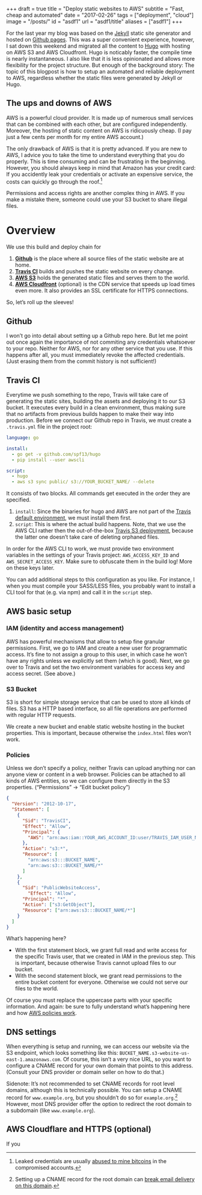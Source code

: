 +++
draft = true
title = "Deploy static websites to AWS"
subtitle = "Fast, cheap and automated"
date = "2017-02-26"
tags = ["deployment", "cloud"]
image = "/posts/"
id = "asdf1"
url = "asdf1/title"
aliases = ["asdf1"]
+++

For the last year my blog was based on the [Jekyll](https://jekyllrb.com/) static site generator and hosted on [Github pages](https://help.github.com/articles/using-jekyll-as-a-static-site-generator-with-github-pages/). This was a super convenient experience, however, I sat down this weekend and migrated all the content to [Hugo](https://gohugo.io) with hosting on AWS S3 and AWS Cloudfront. Hugo is noticably faster, the compile time is nearly instantaneous. I also like that it is less opinionated and allows more flexibility for the project structure. But enough of the background story: The topic of this blogpost is how to setup an automated and reliable deployment to AWS, regardless whether the static files were generated by Jekyll or Hugo.

## The ups and downs of AWS
AWS is a powerful cloud provider. It is made up of numerous small services that can be combined with each other, but are configured independently. Moreover, the hosting of static content on AWS is ridicuously cheap. (I pay just a few cents per month for my entire AWS account.)

The only drawback of AWS is that it is pretty advanced. If you are new to AWS, I advice you to take the time to understand everything that you do properly. This is time consuming and can be frustrating in the beginning. However, you should always keep in mind that Amazon has your credit card: If you accidently leak your credentials or activate an expensive service, the costs can quickly go through the roof.[^1]

Permissions and access rights are another complex thing in AWS. If you make a mistake there, someone could use your S3 bucket to share illegal files.


# Overview

We use this build and deploy chain for 

1. [**Github**](https://github.com) is the place where all source files of the static website are at home.
2. [**Travis CI**](https://travis-ci.org) builds and pushes the static website on every change.
3. [**AWS S3**](https://aws.amazon.com/s3/) holds the generated static files and serves them to the world.
4. [**AWS Cloudfront**](https://aws.amazon.com/cloudfront/) (optional) is the CDN service that speeds up load times even more. It also provides an SSL certificate for HTTPS connections.

So, let’s roll up the sleeves!

## Github

I won’t go into detail about setting up a Github repo here. But let me point out once again the importance of not commiting any credentials whatsoever to your repo. Neither for AWS, nor for any other service that you use. If this happens after all, you must immediately revoke the affected credentials. (Just erasing them from the commit history is not sufficient!)

## Travis CI

Everytime we push something to the repo, Travis will take care of generating the static sites, building the assets and deploying it to our S3 bucket. It executes every build in a clean environment, thus making sure that no artifacts from previous builds happen to make their way into production. Before we connect our Github repo in Travis, we must create a `.travis.yml` file in the project root:

```YAML
language: go

install:
  - go get -v github.com/spf13/hugo
  - pip install --user awscli

script:
  - hugo
  - aws s3 sync public/ s3://YOUR_BUCKET_NAME/ --delete
```

It consists of two blocks. All commands get executed in the order they are specified.

1. `install`: Since the binaries for hugo and AWS are not part of the [Travis default environment](https://docs.travis-ci.com/user/ci-environment/), we must install them first.
2. `script`: This is where the actual build happens. Note, that we use the AWS CLI rather then the out-of-the-box [Travis S3 deployment](https://docs.travis-ci.com/user/deployment/s3/), because the latter one doesn’t take care of deleting orphaned files.

In order for the AWS CLI to work, we must provide two environment variables in the settings of your Travis project: `AWS_ACCESS_KEY_ID` and `AWS_SECRET_ACCESS_KEY`. Make sure to obfuscate them in the build log! More on these keys later.

You can add additional steps to this configuration as you like. For instance, I when you must compile your SASS/LESS files, you probably want to install a CLI tool for that (e.g. via npm) and call it in the `script` step.

## AWS basic setup

### IAM (identity and access management)

AWS has powerful mechanisms that allow to setup fine granular permissions. First, we go to IAM and create a new user for programmatic access. It’s fine to not assign a group to this user, in which case he won’t have any rights unless we explicitly set them (which is good). Next, we go over to Travis and set the two environment variables for access key and access secret. (See above.)

### S3 Bucket

S3 is short for simple storage service that can be used to store all kinds of files. S3 has a HTTP based interface, so all file operations are performed with regular HTTP requests.

We create a new bucket and enable static website hosting in the bucket properties. This is important, because otherwise the `index.html` files won’t work.

### Policies

Unless we don’t specify a policy, neither Travis can upload anything nor can anyone view or content in a web browser. Policies can be attached to all kinds of AWS entities, so we can configure them directly in the S3 properties. (“Permissions” → “Edit bucket policy”)

```JSON
{
  "Version": "2012-10-17",
  "Statement": [
    {
      "Sid": "TravisCI",
      "Effect": "Allow",
      "Principal": {
        "AWS": "arn:aws:iam::YOUR_AWS_ACCOUNT_ID:user/TRAVIS_IAM_USER_NAME"
      },
      "Action": "s3:*",
      "Resource": [
        "arn:aws:s3:::BUCKET_NAME",
        "arn:aws:s3:::BUCKET_NAME/*"
      ]
    },
    {
      "Sid": "PublicWebsiteAccess",
        "Effect": "Allow",
      "Principal": "*",
      "Action": ["s3:GetObject"],
      "Resource": ["arn:aws:s3:::BUCKET_NAME/*"]
    }
  ]
}
```

What’s happening here?

- With the first statement block, we grant full read and write access for the specific Travis user, that we created in IAM in the previous step. This is important, because otherwise Travis cannot upload files to our bucket.
- With the second statement block, we grant read permissions to the entire bucket content for everyone. Otherwise we could not serve our files to the world.

Of course you must replace the uppercase parts with your specific information. And again: be sure to fully understand what’s happening here and how [AWS policies work](http://docs.aws.amazon.com/IAM/latest/UserGuide/access_policies.html).

## DNS settings

When everything is setup and running, we can access our website via the S3 endpoint, which looks something like this: `BUCKET_NAME.s3-website-us-east-1.amazonaws.com`. Of course, this isn’t a very nice URL, so you want to configure a CNAME record for your own domain that points to this address. (Consult your DNS provider or domain seller on how to do that.)

Sidenote: It’s not recommended to set CNAME records for root level domains, although this is technically possible. You can setup a CNAME record for `www.example.org`, but you shouldn’t do so for `example.org`.[^2] However, most DNS provider offer the option to redirect the root domain to a subdomain (like `www.example.org`).

## AWS Cloudflare and HTTPS (optional)

If you 


[^1]: Leaked credentials are usually [abused to mine bitcoins](http://blog.joemoreno.com/2014/04/5000-security-breach.html) in the compromised accounts.
[^2]: Setting up a CNAME record for the root domain can [break email delivery on this domain](https://joshstrange.com/why-its-a-bad-idea-to-put-a-cname-record-on-your-root-domain).